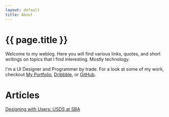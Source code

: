 ```yaml
---
layout: default
title: About
---
```

# {{ page.title }} <i class="fa fa-bolt"></i>
Welcome to my weblog. Here you will find various links, quotes, and short writings on topics that I find interesting. Mostly technology.

I'm a UI Designer and Programmer by trade. For a look at some of my work, checkout [My Portfolio](/portfolio), [Dribbble](http://dribbble.com/tbolt), or [GitHub](http://github.com/tbolt).

<!-- Also, be sure to check out some of my [experiments](experiments). <i class="fa fa-flask"></i> Note: this page is a work-in-progress. -->

# Articles
[Designing with Users: USDS at SBA](https://medium.com/the-u-s-digital-service/designing-with-users-usds-at-sba-e04f5e3911b8)


